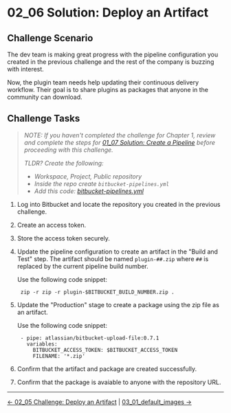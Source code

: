 # 02_06 Solution: Deploy an Artifact

## Challenge Scenario

The dev team is making great progress with the pipeline configuration you created in the previous challenge and the rest of the company is buzzing with interest.  

Now, the plugin team needs help updating their continuous delivery workflow.  Their goal is to share plugins as packages that anyone in the community can download.

## Challenge Tasks

> *NOTE: If you haven't completed the challenge for Chapter 1, review and complete the steps for [01_07 Solution: Create a Pipeline](../../ch1_pipelines/01_07_solution/README.md) before proceeding with this challenge.*
>
> *TLDR? Create the following:*
>
>- *Workspace, Project, Public repository*
>- *Inside the repo create `bitbucket-pipelines.yml`*
>- *Add this code: [bitbucket-pipelines.yml](../../ch1_pipelines/01_07_solution/bitbucket-pipelines.yml)*

1. Log into Bitbucket and locate the repository you created in the previous challenge.
1. Create an access token.
1. Store the access token securely.
1. Update the pipeline configuration to create an artifact in the "Build and Test" step.  The artifact should be named `plugin-##.zip` where `##` is replaced by the current pipeline build number.

    Use the following code snippet:

        zip -r zip -r plugin-$BITBUCKET_BUILD_NUMBER.zip .

1. Update the "Production" stage to create a package using the zip file as an artifact.

    Use the following code snippet:

        - pipe: atlassian/bitbucket-upload-file:0.7.1
          variables:
            BITBUCKET_ACCESS_TOKEN: $BITBUCKET_ACCESS_TOKEN
            FILENAME: '*.zip'

1. Confirm that the artifact and package are created successfully.
1. Confirm that the package is avaiable to anyone with the repository URL.


<!-- FooterStart -->
---
[← 02_05 Challenge: Deploy an Artifact](../02_05_challenge/README.md) | [03_01_default_images →](../../ch3_build_envs/03_01_default_images/README.md)
<!-- FooterEnd -->
